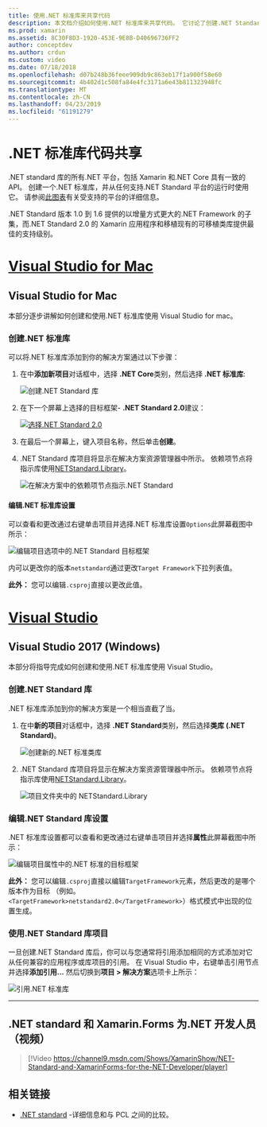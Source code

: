 ```yaml
---
title: 使用.NET 标准库来共享代码
description: 本文档介绍如何使用.NET 标准库来共享代码。 它讨论了创建.NET Standard 库、 编辑其设置和应用程序中使用。
ms.prod: xamarin
ms.assetid: 8C30F8D3-1920-453E-9E8B-D40696736FF2
author: conceptdev
ms.author: crdun
ms.custom: video
ms.date: 07/18/2018
ms.openlocfilehash: d07b248b36feee909db9c863eb17f1a900f58e60
ms.sourcegitcommit: 4b402d1c508fa84e4fc3171a6e43b811323948fc
ms.translationtype: MT
ms.contentlocale: zh-CN
ms.lasthandoff: 04/23/2019
ms.locfileid: "61191279"
---
```

# <a name="net-standard-library-code-sharing"></a>.NET 标准库代码共享

.NET standard 库的所有.NET 平台，包括 Xamarin 和.NET Core 具有一致的 API。 创建一个.NET 标准库，并从任何支持.NET Standard 平台的运行时使用它。 请参阅[此图表](https://docs.microsoft.com/dotnet/standard/net-standard#net-implementation-support)有关受支持的平台的详细信息。

.NET Standard 版本 1.0 到 1.6 提供的以增量方式更大的.NET Framework 的子集，而.NET Standard 2.0 的 Xamarin 应用程序和移植现有的可移植类库提供最佳的支持级别。

# <a name="visual-studio-for-mactabmacos"></a>[Visual Studio for Mac](#tab/macos)

## <a name="visual-studio-for-mac"></a>Visual Studio for Mac

本部分逐步讲解如何创建和使用.NET 标准库使用 Visual Studio for mac。

### <a name="creating-a-net-standard-library"></a>创建.NET 标准库

可以将.NET 标准库添加到你的解决方案通过以下步骤：

1. 在中**添加新项目**对话框中，选择 **.NET Core**类别，然后选择 **.NET 标准库**:

    ![创建.NET Standard 库](net-standard-images/vsm01-m157.png "创建新的.NET Standard 库")

2. 在下一个屏幕上选择的目标框架- **.NET Standard 2.0**建议：

    [![选择.NET Standard 2.0](net-standard-images/vsm01a-m157-sml.png)](net-standard-images/vsm01a-m157.png#lightbox)

3. 在最后一个屏幕上，键入项目名称，然后单击**创建**。

4. .NET Standard 库项目将显示在解决方案资源管理器中所示。 依赖项节点将指示库使用[NETStandard.Library](https://www.nuget.org/packages/NETStandard.Library/)。

    ![在解决方案中的依赖项节点指示.NET Standard](net-standard-images/vsm02-m157.png)

#### <a name="editing-net-standard-library-settings"></a>编辑.NET 标准库设置

可以查看和更改通过右键单击项目并选择.NET 标准库设置`Options`此屏幕截图中所示：

![编辑项目选项中的.NET Standard 目标框架](net-standard-images/vsm03-m157.png "编辑项目选项中的.NET 标准的目标框架版本")

内可以更改你的版本`netstandard`通过更改`Target Framework`下拉列表值。

**此外：** 您可以编辑`.csproj`直接以更改此值。

# <a name="visual-studiotabwindows"></a>[Visual Studio](#tab/windows)

## <a name="visual-studio-2017-windows"></a>Visual Studio 2017 (Windows)

本部分将指导完成如何创建和使用.NET 标准库使用 Visual Studio。

### <a name="creating-a-net-standard-library"></a>创建.NET Standard 库

.NET 标准库添加到你的解决方案是一个相当直截了当。

1. 在中**新的项目**对话框中，选择 **.NET Standard**类别，然后选择**类库 (.NET Standard)**。

    ![创建新的.NET 标准类库](net-standard-images/vs01-w157.png "创建新.NET Standard 类库")

2. .NET Standard 库项目将显示在解决方案资源管理器中所示。 依赖项节点将指示库使用[NETStandard.Library](https://www.nuget.org/packages/NETStandard.Library/)。

    ![项目文件夹中的 NETStandard.Library](net-standard-images/vs02-w157.png "解决方案中的.NET Standard 项目")

### <a name="editing-net-standard-library-settings"></a>编辑.NET Standard 库设置

.NET 标准库设置都可以查看和更改通过右键单击项目并选择**属性**此屏幕截图中所示：

![编辑项目属性中的.NET 标准的目标框架](net-standard-images/vs03-w157.png "引用方式与其他项目相同的.NET Standard 库")

**此外：** 您可以编辑`.csproj`直接以编辑`TargetFramework`元素，然后更改的是哪个版本作为目标 （例如。 `<TargetFramework>netstandard2.0</TargetFramework>`）格式模式中出现的位置生成。

### <a name="using-a-net-standard-library-project"></a>使用.NET Standard 库项目

一旦创建.NET Standard 库后，你可以与您通常将引用添加相同的方式添加对它从任何兼容的应用程序或库项目的引用。 在 Visual Studio 中，右键单击引用节点并选择**添加引用...** 然后切换到**项目 > 解决方案**选项卡上所示：

![引用.NET 标准库](net-standard-images/vs04.png "在 Visual Studio 中，右键单击引用节点并选择添加引用...然后切换到解决方案项目选项卡所示")

-----

## <a name="net-standard-and-xamarinforms-for-the-net-developer-video"></a>.NET standard 和 Xamarin.Forms 为.NET 开发人员 （视频）

> [!Video https://channel9.msdn.com/Shows/XamarinShow/NET-Standard-and-XamarinForms-for-the-NET-Developer/player]

## <a name="related-links"></a>相关链接

* [.NET standard](https://docs.microsoft.com/dotnet/standard/net-standard) -详细信息和与 PCL 之间的比较。
